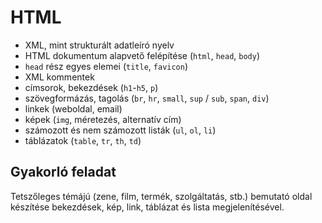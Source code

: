 # HTML

* XML, mint strukturált adatleíró nyelv
* HTML dokumentum alapvető felépítése (`html`, `head`, `body`)
* `head` rész egyes elemei (`title`, `favicon`)
* XML kommentek
* címsorok, bekezdések (`h1`-`h5`, `p`)
* szövegformázás, tagolás (`br`, `hr`, `small`, `sup` / `sub`, `span`, `div`)
* linkek (weboldal, email)
* képek (`img`, méretezés, alternatív cím)
* számozott és nem számozott listák (`ul`, `ol`, `li`)
* táblázatok (`table`, `tr`, `th`, `td`)

## Gyakorló feladat

Tetszőleges témájú (zene, film, termék, szolgáltatás, stb.) bemutató oldal készítése bekezdések, kép, link, táblázat és lista megjelenítésével.
